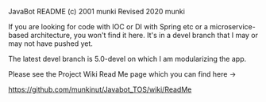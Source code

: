 JavaBot README (c) 2001 munki
Revised 2020 munki

If you are looking for code with IOC or DI with Spring etc or a 
microservice-based architecture, you won't find it here.  It's in 
a devel branch that I may or may not have pushed yet.

The latest devel branch is 5.0-devel on which I am modularizing the 
app.

Please see the Project Wiki Read Me page which you can find here ->

https://github.com/munkinut/Javabot_TOS/wiki/ReadMe

